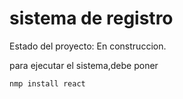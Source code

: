 <h1> sistema de registro </h1>
Estado del proyecto: En construccion.

para ejecutar el sistema,debe poner 

``nmp install react``
